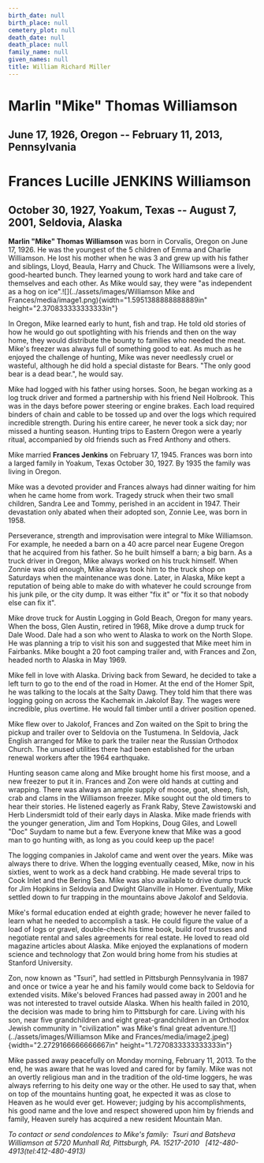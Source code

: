 ```yaml
---
birth_date: null
birth_place: null
cemetery_plot: null
death_date: null
death_place: null
family_name: null
given_names: null
title: William Richard Miller
---
```


# Marlin "Mike" Thomas Williamson

## June 17, 1926, Oregon -- February 11, 2013, Pennsylvania

# Frances Lucille JENKINS Williamson

## October 30, 1927, Yoakum, Texas -- August 7, 2001, Seldovia, Alaska

**Marlin "Mike" Thomas Williamson** was born in Corvalis,
Oregon on June 17, 1926. He was the youngest of the 5 children of Emma
and Charlie Williamson. He lost his mother when he was 3 and grew up
with his father and siblings, Lloyd, Beaula, Harry and Chuck. The
Williamsons were a lively, good-hearted bunch. They learned young to
work hard and take care of themselves and each other. As Mike would say,
they were "as independent as a hog on
ice".![](../assets/images/Williamson Mike and Frances/media/image1.png){width="1.5951388888888889in"
height="2.370833333333333in"}

In Oregon, Mike learned early to hunt, fish and trap. He told old
stories of how he would go out spotlighting with his friends and then on
the way home, they would distribute the bounty to families who needed
the meat. Mike's freezer was always full of something good to eat. As
much as he enjoyed the challenge of hunting, Mike was never needlessly
cruel or wasteful, although he did hold a special distaste for Bears.
"The only good bear is a dead bear.", he would say.

Mike had logged with his father using horses. Soon, he began working as
a log truck driver and formed a partnership with his friend Neil
Holbrook. This was in the days before power steering or engine brakes.
Each load required binders of chain and cable to be tossed up and over
the logs which required incredible strength. During his entire career,
he never took a sick day; nor missed a hunting season. Hunting trips to
Eastern Oregon were a yearly ritual, accompanied by old friends such as
Fred Anthony and others.

Mike married **Frances Jenkins** on February 17, 1945.
Frances was born into a larged family in Yoakum, Texas October 30, 1927.
By 1935 the family was living in Oregon.

Mike was a devoted provider and Frances always had dinner waiting for
him when he came home from work. Tragedy struck when their two small
children, Sandra Lee and Tommy, perished in an accident in 1947. Their
devastation only abated when their adopted son, Zonnie Lee, was born in
1958.

Perseverance, strength and improvisation were integral to Mike
Williamson.  For example, he needed a barn on a 40 acre parcel near
Eugene Oregon that he acquired from his father. So he built himself a
barn; a big barn. As a truck driver in Oregon, Mike always worked on his
truck himself. When Zonnie was old enough, Mike always took him to the
truck shop on Saturdays when the maintenance was done. Later, in Alaska,
Mike kept a reputation of being able to make do with whatever he could
scrounge from his junk pile, or the city dump. It was either "fix it" or
"fix it so that nobody else can fix it".

Mike drove truck for Austin Logging in Gold Beach, Oregon for many
years. When the boss, Glen Austin, retired in 1968, Mike drove a dump
truck for Dale Wood. Dale had a son who went to Alaska to work on the
North Slope. He was planning a trip to visit his son and suggested that
Mike meet him in Fairbanks. Mike bought a 20 foot camping trailer and,
with Frances and Zon, headed north to Alaska in May 1969.

Mike fell in love with Alaska. Driving back from Seward, he decided to
take a left turn to go to the end of the road in Homer. At the end of
the Homer Spit, he was talking to the locals at the Salty Dawg. They
told him that there was logging going on across the Kachemak in Jakolof
Bay. The wages were incredible, plus overtime. He would fall timber
until a driver position opened.

Mike flew over to Jakolof, Frances and Zon waited on the Spit to bring
the pickup and trailer over to Seldovia on the Tustumena. In Seldovia,
Jack English arranged for Mike to park the trailer near the Russian
Orthodox Church. The unused utilities there had been established for the
urban renewal workers after the 1964 earthquake.

Hunting season came along and Mike brought home his first moose, and a
new freezer to put it in. Frances and Zon were old hands at cutting and
wrapping. There was always an ample supply of moose, goat, sheep, fish,
crab and clams in the Williamson freezer. Mike sought out the old timers
to hear their stories. He listened eagerly as Frank Raby, Steve
Zawistowski and Herb Lindersmidt told of their early days in Alaska.
Mike made friends with the younger generation, Jim and Tom Hopkins, Doug
Giles, and Lowell "Doc" Suydam to name but a few. Everyone knew that
Mike was a good man to go hunting with, as long as you could keep up the
pace!

The logging companies in Jakolof came and went over the years. Mike was
always there to drive. When the logging eventually ceased, Mike, now in
his sixties, went to work as a deck hand crabbing. He made several trips
to Cook Inlet and the Bering Sea. Mike was also available to drive dump
truck for Jim Hopkins in Seldovia and Dwight Glanville in Homer.
Eventually, Mike settled down to fur trapping in the mountains above
Jakolof and Seldovia.

Mike's formal education ended at eighth grade; however he never failed
to learn what he needed to accomplish a task. He could figure the value
of a load of logs or gravel, double-check his time book, build roof
trusses and negotiate rental and sales agreements for real estate. He
loved to read old magazine articles about Alaska. Mike enjoyed the
explanations of modern science and technology that Zon would bring home
from his studies at Stanford University.

Zon, now known as "Tsuri", had settled in Pittsburgh Pennsylvania in
1987 and once or twice a year he and his family would come back to
Seldovia for extended visits. Mike's beloved Frances had passed away in
2001 and he was not interested to travel outside Alaska. When his health
failed in 2010, the decision was made to bring him to Pittsburgh for
care. Living with his son, near five grandchildren and eight
great-grandchildren in an Orthodox Jewish community in "civilization"
was Mike's final great
adventure.![](../assets/images/Williamson Mike and Frances/media/image2.jpeg){width="2.2729166666666667in"
height="1.7270833333333333in"}

Mike passed away peacefully on Monday morning, February 11, 2013. To the
end, he was aware that he was loved and cared for by family. Mike was
not an overtly religious man and in the tradition of the old-time
loggers, he was always referring to his deity one way or the other. He
used to say that, when on top of the mountains hunting goat, he expected
it was as close to Heaven as he would ever get. However; judging by his
accomplishments, his good name and the love and respect showered upon
him by friends and family, Heaven surely has acquired a new resident
Mountain Man.

*To contact or send condolences to Mike's family:  Tsuri and Batsheva
Williamson at 5720 Munhall Rd, Pittsburgh, PA. 15217-2010
  [412-480-4913(tel:412-480-4913)*
